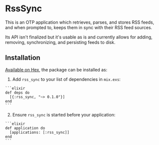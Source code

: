 # RssSync

This is an OTP application which retrieves, parses, and stores RSS feeds, and when prompted to, keeps them in sync with their RSS feed sources.

Its API isn't finalized but it's usable as is and currently allows for adding, removing, synchronizing, and persisting feeds to disk.

## Installation

[Available on Hex](https://hex.pm/packages/rss_sync/0.1.0), the package can be installed as:

  1. Add `rss_sync` to your list of dependencies in `mix.exs`:

    ```elixir
    def deps do
      [{:rss_sync, "~> 0.1.0"}]
    end
    ```

  2. Ensure `rss_sync` is started before your application:

    ```elixir
    def application do
      [applications: [:rss_sync]]
    end
    ```

